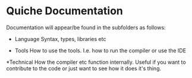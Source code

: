 # Quiche Documentation

Documentation will appear/be found in the subfolders as follows:

* Language
Syntax, types, libraries etc

* Tools
How to use the tools. I.e. how to run the compiler or use the IDE

*Technical
How the compiler etc function internally. Useful if you want to contribute to the code or just want to see how it does it's thing.